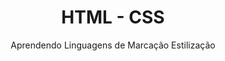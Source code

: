 
<div align="center">
  <h1>HTML - CSS</h1>
  <p>Aprendendo Linguagens de Marcação Estilização</p>
</div>
